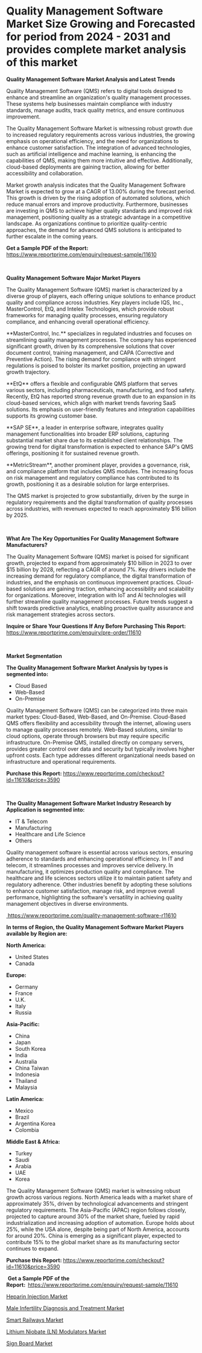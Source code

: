 <p><h1>Quality Management Software Market Size Growing and Forecasted for period from 2024 - 2031 and provides complete market analysis of this market</h1></p><p><strong>Quality Management Software Market Analysis and Latest Trends</strong></p>
<p><p>Quality Management Software (QMS) refers to digital tools designed to enhance and streamline an organization's quality management processes. These systems help businesses maintain compliance with industry standards, manage audits, track quality metrics, and ensure continuous improvement. </p><p>The Quality Management Software Market is witnessing robust growth due to increased regulatory requirements across various industries, the growing emphasis on operational efficiency, and the need for organizations to enhance customer satisfaction. The integration of advanced technologies, such as artificial intelligence and machine learning, is enhancing the capabilities of QMS, making them more intuitive and effective. Additionally, cloud-based deployments are gaining traction, allowing for better accessibility and collaboration.</p><p>Market growth analysis indicates that the Quality Management Software Market is expected to grow at a CAGR of 13.00% during the forecast period. This growth is driven by the rising adoption of automated solutions, which reduce manual errors and improve productivity. Furthermore, businesses are investing in QMS to achieve higher quality standards and improved risk management, positioning quality as a strategic advantage in a competitive landscape. As organizations continue to prioritize quality-centric approaches, the demand for advanced QMS solutions is anticipated to further escalate in the coming years.</p></p>
<p><strong>Get a Sample PDF of the Report:&nbsp;</strong> <a href="https://www.reportprime.com/enquiry/request-sample/11610?utm_campaign=1167&utm_medium=2&utm_source=Github&utm_content=ia&utm_term=02122024&utm_id=quality-management-software">https://www.reportprime.com/enquiry/request-sample/11610</a></p>
<p>&nbsp;</p>
<p><strong>Quality Management Software Major Market Players</strong></p>
<p><p>The Quality Management Software (QMS) market is characterized by a diverse group of players, each offering unique solutions to enhance product quality and compliance across industries. Key players include IQS, Inc., MasterControl, EtQ, and Intelex Technologies, which provide robust frameworks for managing quality processes, ensuring regulatory compliance, and enhancing overall operational efficiency.</p><p>**MasterControl, Inc.** specializes in regulated industries and focuses on streamlining quality management processes. The company has experienced significant growth, driven by its comprehensive solutions that cover document control, training management, and CAPA (Corrective and Preventive Action). The rising demand for compliance with stringent regulations is poised to bolster its market position, projecting an upward growth trajectory.</p><p>**EtQ** offers a flexible and configurable QMS platform that serves various sectors, including pharmaceuticals, manufacturing, and food safety. Recently, EtQ has reported strong revenue growth due to an expansion in its cloud-based services, which align with market trends favoring SaaS solutions. Its emphasis on user-friendly features and integration capabilities supports its growing customer base.</p><p>**SAP SE**, a leader in enterprise software, integrates quality management functionalities into broader ERP solutions, capturing substantial market share due to its established client relationships. The growing trend for digital transformation is expected to enhance SAP's QMS offerings, positioning it for sustained revenue growth.</p><p>**MetricStream**, another prominent player, provides a governance, risk, and compliance platform that includes QMS modules. The increasing focus on risk management and regulatory compliance has contributed to its growth, positioning it as a desirable solution for large enterprises.</p><p>The QMS market is projected to grow substantially, driven by the surge in regulatory requirements and the digital transformation of quality processes across industries, with revenues expected to reach approximately $16 billion by 2025.</p></p>
<p>&nbsp;</p>
<p><strong>What Are The Key Opportunities For Quality Management Software Manufacturers?</strong></p>
<p><p>The Quality Management Software (QMS) market is poised for significant growth, projected to expand from approximately $10 billion in 2023 to over $15 billion by 2028, reflecting a CAGR of around 7%. Key drivers include the increasing demand for regulatory compliance, the digital transformation of industries, and the emphasis on continuous improvement practices. Cloud-based solutions are gaining traction, enhancing accessibility and scalability for organizations. Moreover, integration with IoT and AI technologies will further streamline quality management processes. Future trends suggest a shift towards predictive analytics, enabling proactive quality assurance and risk management strategies across sectors.</p></p>
<p><strong>Inquire or Share Your Questions If Any Before Purchasing This Report:</strong> <a href="https://www.reportprime.com/enquiry/pre-order/11610?utm_campaign=1167&utm_medium=2&utm_source=Github&utm_content=ia&utm_term=02122024&utm_id=quality-management-software">https://www.reportprime.com/enquiry/pre-order/11610</a></p>
<p>&nbsp;</p>
<p><strong>Market Segmentation</strong></p>
<p><strong>The Quality Management Software Market Analysis by types is segmented into:</strong></p>
<p><ul><li>Cloud Based</li><li>Web-Based</li><li>On-Premise</li></ul></p>
<p><p>Quality Management Software (QMS) can be categorized into three main market types: Cloud-Based, Web-Based, and On-Premise. Cloud-Based QMS offers flexibility and accessibility through the internet, allowing users to manage quality processes remotely. Web-Based solutions, similar to cloud options, operate through browsers but may require specific infrastructure. On-Premise QMS, installed directly on company servers, provides greater control over data and security but typically involves higher upfront costs. Each type addresses different organizational needs based on infrastructure and operational requirements.</p></p>
<p><strong>Purchase this Report:&nbsp;</strong><a href="https://www.reportprime.com/checkout?id=11610&price=3590&utm_campaign=1167&utm_medium=2&utm_source=Github&utm_content=ia&utm_term=02122024&utm_id=quality-management-software">https://www.reportprime.com/checkout?id=11610&price=3590</a></p>
<p>&nbsp;</p>
<p><strong>The Quality Management Software Market Industry Research by Application is segmented into:</strong></p>
<p><ul><li>IT & Telecom</li><li>Manufacturing</li><li>Healthcare and Life Science</li><li>Others</li></ul></p>
<p><p>Quality management software is essential across various sectors, ensuring adherence to standards and enhancing operational efficiency. In IT and telecom, it streamlines processes and improves service delivery. In manufacturing, it optimizes production quality and compliance. The healthcare and life sciences sectors utilize it to maintain patient safety and regulatory adherence. Other industries benefit by adopting these solutions to enhance customer satisfaction, manage risk, and improve overall performance, highlighting the software's versatility in achieving quality management objectives in diverse environments.</p></p>
<p><a href="https://www.reportprime.com/quality-management-software-r11610?utm_campaign=1167&utm_medium=2&utm_source=Github&utm_content=ia&utm_term=02122024&utm_id=quality-management-software">&nbsp;https://www.reportprime.com/quality-management-software-r11610</a></p>
<p><strong>In terms of Region, the Quality Management Software Market Players available by Region are:</strong></p>
<p>
    <p> <strong> North America: </strong>
        <ul>
            <li>United States</li>
            <li>Canada</li>
        </ul>
        </p> 
    <p> <strong> Europe: </strong>
        <ul>
            <li>Germany</li>
            <li>France</li>
            <li>U.K.</li>
            <li>Italy</li>
            <li>Russia</li>
        </ul>
        </p> 
    <p> <strong> Asia-Pacific: </strong>
        <ul>
            <li>China</li>
            <li>Japan</li>
            <li>South Korea</li>
            <li>India</li>
            <li>Australia</li>
            <li>China Taiwan</li>
            <li>Indonesia</li>
            <li>Thailand</li>
            <li>Malaysia</li>
        </ul>
        </p> 
    <p> <strong> Latin America: </strong>
        <ul>
            <li>Mexico</li>
            <li>Brazil</li>
            <li>Argentina Korea</li>
            <li>Colombia</li>
        </ul>
        </p> 
    <p> <strong> Middle East & Africa: </strong>
        <ul>
            <li>Turkey</li>
            <li>Saudi</li>
            <li>Arabia</li>
            <li>UAE</li>
            <li>Korea</li>
        </ul>
    </p>
    </p>
<p><p>The Quality Management Software (QMS) market is witnessing robust growth across various regions. North America leads with a market share of approximately 35%, driven by technological advancements and stringent regulatory requirements. The Asia-Pacific (APAC) region follows closely, projected to capture around 30% of the market share, fueled by rapid industrialization and increasing adoption of automation. Europe holds about 25%, while the USA alone, despite being part of North America, accounts for around 20%. China is emerging as a significant player, expected to contribute 15% to the global market share as its manufacturing sector continues to expand.</p></p>
<p><strong>Purchase this Report: </strong><a href="https://www.reportprime.com/checkout?id=11610&price=3590&utm_campaign=1167&utm_medium=2&utm_source=Github&utm_content=ia&utm_term=02122024&utm_id=quality-management-software">https://www.reportprime.com/checkout?id=11610&price=3590</a></p>
<p>&nbsp;<strong>Get a Sample PDF of the Report:&nbsp;&nbsp;</strong><a href="https://www.reportprime.com/enquiry/request-sample/11610?utm_campaign=1167&utm_medium=2&utm_source=Github&utm_content=ia&utm_term=02122024&utm_id=quality-management-software">https://www.reportprime.com/enquiry/request-sample/11610</a></p>
<p><strong></strong></p>
<p><p><a href="https://issuu.com/reportprime-2/docs/heparin-injection-market-size-2030.pptx?utm_campaign=1167&utm_medium=2&utm_source=Github&utm_content=ia&utm_term=02122024&utm_id=quality-management-software">Heparin Injection Market</a></p><p><a href="https://www.linkedin.com/pulse/in-depth-analysis-male-infertility-diagnosis-treatment-market-ys8xf?utm_campaign=1167&utm_medium=2&utm_source=Github&utm_content=ia&utm_term=02122024&utm_id=quality-management-software">Male Infertility Diagnosis and Treatment Market</a></p><p><a href="https://github.com/mabutironaldo/Market-Research-Report-List-6/blob/main/smart-railways-market.md?utm_campaign=1167&utm_medium=2&utm_source=Github&utm_content=ia&utm_term=02122024&utm_id=quality-management-software">Smart Railways Market</a></p><p><a href="https://issuu.com/reportprime-2/docs/lithium-niobate-ln-modulators-marke_6ba52def13dbea?utm_campaign=1167&utm_medium=2&utm_source=Github&utm_content=ia&utm_term=02122024&utm_id=quality-management-software">Lithium Niobate (LN) Modulators Market</a></p><p><a href="https://www.linkedin.com/pulse/sign-board-market-size-overview-comprehensive-industry-fahnf?utm_campaign=1167&utm_medium=2&utm_source=Github&utm_content=ia&utm_term=02122024&utm_id=quality-management-software">Sign Board Market</a></p></p>